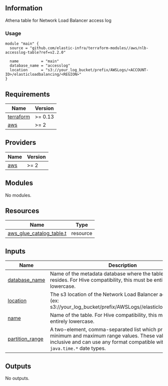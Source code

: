 <!-- BEGINNING OF PRE-COMMIT-TERRAFORM DOCS HOOK -->
## Information

Athena table for Network Load Balancer access log

### Usage

```hcl
module "main" {
  source = "github.com/elastic-infra/terraform-modules//aws/nlb-accesslog-table?ref=v2.2.0"

  name          = "main"
  database_name = "accesslog"
  location      = "s3://your_log_bucket/prefix/AWSLogs/<ACCOUNT-ID>/elasticloadbalancing/<REGION>"
}
```

## Requirements

| Name | Version |
|------|---------|
| <a name="requirement_terraform"></a> [terraform](#requirement\_terraform) | >= 0.13 |
| <a name="requirement_aws"></a> [aws](#requirement\_aws) | >= 2 |

## Providers

| Name | Version |
|------|---------|
| <a name="provider_aws"></a> [aws](#provider\_aws) | >= 2 |

## Modules

No modules.

## Resources

| Name | Type |
|------|------|
| [aws_glue_catalog_table.t](https://registry.terraform.io/providers/hashicorp/aws/latest/docs/resources/glue_catalog_table) | resource |

## Inputs

| Name | Description | Type | Default | Required |
|------|-------------|------|---------|:--------:|
| <a name="input_database_name"></a> [database\_name](#input\_database\_name) | Name of the metadata database where the table metadata resides. For Hive compatibility, this must be entirely lowercase. | `string` | n/a | yes |
| <a name="input_location"></a> [location](#input\_location) | The s3 location of the Network Load Balancer access log. (ex: s3://your\_log\_bucket/prefix/AWSLogs/<ACCOUNT-ID>/elasticloadbalancing/<REGION>) | `string` | n/a | yes |
| <a name="input_name"></a> [name](#input\_name) | Name of the table. For Hive compatibility, this must be entirely lowercase. | `string` | n/a | yes |
| <a name="input_partition_range"></a> [partition\_range](#input\_partition\_range) | A two-element, comma-separated list which provides the minimum and maximum range values. These values are inclusive and can use any format compatible with the Java `java.time.*` date types. | `string` | `"NOW-1MONTH,NOW"` | no |

## Outputs

No outputs.

<!-- END OF PRE-COMMIT-TERRAFORM DOCS HOOK -->
